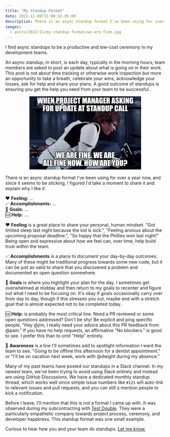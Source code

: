 ```yaml
---
title: "My Standup Format"
date: 2022-11-09T15:00:32-05:00
description: There is an async standup format I've been using for over a year now, and since it seems to be sticking, I figured I'd take a moment to share it and explain why I like it.
images:
  - posts/2022/11/my-standup-format/we-are-fine.jpg
---
```


I find async standups to be a productive and low-cost ceremony in my development teams. 

An async standup, in short, is each day, typically in the morning hours, team members are asked to post an update about what is going on in their work. This post is not about time tracking or otherwise work inspection but more an opportunity to take a breath, celebrate your wins, acknowledge your losses, ask for help and share your plans. A good outcome of standups is ensuring you get the help you need from your team to be successful .

<figure style="width: 70%; margin: 0 auto;">
<img src="we-are-fine.jpg" alt="StarWars: WHEN PROJECT MANAGER ASKING FOR UPDATE AT STANDUP CALL --
WE ARE FINE WE ARE ALL FINE NOW. HOW ARE YOU?" data-action="zoom" />
</figure>

There is an async standup format I've been using for over a year now, and since it seems to be sticking, I figured I'd take a moment to share it and explain why I like it.

❤️ **Feeling:** ...  
✅ **Accomplishments:** ...  
🥅 **Goals:** ...  
🆘 **Help:** ....

❤️ **Feeling** is a great place to share your personal, human mindset. "Got limited sleep last night because the kid is sick.", "Feeling anxious about the upcoming proposal deadline.", "So happy that the Phillies won last night!" Being open and expressive about how we feel can, over time, help build trust within the team.

✅ **Accomplishments** is a place to document your day-by-day outcomes. Many of these might be traditional progress towards some new code, but it can be just as valid to share that you discovered a problem and documented an open question somewhere.

🥅 **Goals** is where you highlight your plan for the day. I sometimes get overwhelmed at midday and then return to my goals to recenter and figure out what I need to be focusing on. It's okay if goals occasionally carry over from day to day, though if this stresses you out, maybe end with a stretch goal that is almost expected not to be completed today.

🆘 **Help:** is probably the most critical line. Need a PR reviewed or some open questions addressed? Don't be shy! Be explicit and ping specific people, "Hey @jim, I really need your advice about this PR feedback from @pam." If you have no help requests, an affirmative "No blockers." is good to see. I prefer this than to omit "Help" entirely.

🚨 **Awareness** is a line I'll sometimes add to spotlight information I want the team to see. "Going to be offline this afternoon for a dentist appointment." or "I'll be on vacation next week, work with @dwight during my absence."

Many of my past teams have posted our standups in a Slack channel. In my newest team, we've been trying to avoid using Slack entirely and instead are using GitHub Discussions. We have a dedicated monthly standup thread, which works well since simple issue numbers like `#123` will auto-link to relevant issues and pull requests, and you can still `@` mention people to kick a notification.

Before I leave, I'll mention that this is not a format I came up with. It was observed during my subcontracting with [Test Double](https://testdouble.com/). They were a particularly empathetic company towards project process, ceremony, and developer happiness. This standup format was one small example.

Curious to hear how you and your team do standups. [Let me know.](/contact)
